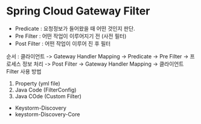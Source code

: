 # Spring Cloud Gateway Filter 
 * Predicate : 요청정보가 들어왔을 때 어떤 것인지 판단.
 * Pre Filter : 어떤 작업이 이루어지기 전 (사전 필터)
 * Post Filter :  어떤 작업이 이루어 진 후 필터

순서 : 클라이언트 ->  Gateway Handler Mapping -> Predicate -> Pre Filter -> 프로세스 정보 처리 -> Post Filter -> Gateway Handler Mapping -> 클라이언트
Filter 사용 방법 
1. Property (yml file) 
2. Java Code (FilterConfig)
3. Java COde (Custom Filter)





* Keystorm-Discovery
* keystorm-Discovery-Core
